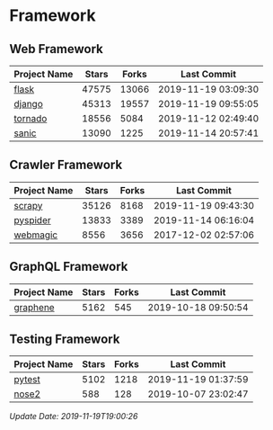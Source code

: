 # Framework

## Web Framework

| Project Name | Stars | Forks | Last Commit |
| ------------ | ----- | ----- | ----------- |
| [flask](https://github.com/pallets/flask) | 47575 | 13066 | 2019-11-19 03:09:30 |
| [django](https://github.com/django/django) | 45313 | 19557 | 2019-11-19 09:55:05 |
| [tornado](https://github.com/tornadoweb/tornado) | 18556 | 5084 | 2019-11-12 02:49:40 |
| [sanic](https://github.com/huge-success/sanic) | 13090 | 1225 | 2019-11-14 20:57:41 |

## Crawler Framework

| Project Name | Stars | Forks | Last Commit |
| ------------ | ----- | ----- | ----------- |
| [scrapy](https://github.com/scrapy/scrapy) | 35126 | 8168 | 2019-11-19 09:43:30 |
| [pyspider](https://github.com/binux/pyspider) | 13833 | 3389 | 2019-11-14 06:16:04 |
| [webmagic](https://github.com/code4craft/webmagic) | 8556 | 3656 | 2017-12-02 02:57:06 |

## GraphQL Framework

| Project Name | Stars | Forks | Last Commit |
| ------------ | ----- | ----- | ----------- |
| [graphene](https://github.com/graphql-python/graphene) | 5162 | 545 | 2019-10-18 09:50:54 |

## Testing Framework

| Project Name | Stars | Forks | Last Commit |
| ------------ | ----- | ----- | ----------- |
| [pytest](https://github.com/pytest-dev/pytest) | 5102 | 1218 | 2019-11-19 01:37:59 |
| [nose2](https://github.com/nose-devs/nose2) | 588 | 128 | 2019-10-07 23:02:47 |

*Update Date: 2019-11-19T19:00:26*